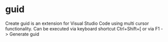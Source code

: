 # guid
Create guid is an extension for Visual Studio Code using multi cursor functionality. Can be executed via keyboard shortcut Ctrl+Shift+[ or via F1 -> Generate guid